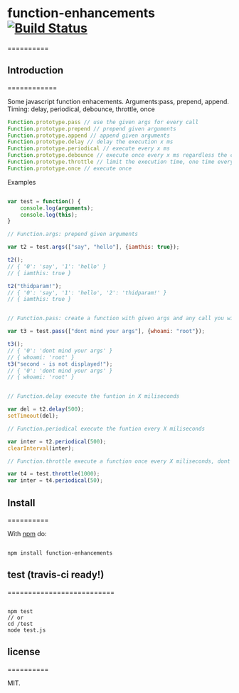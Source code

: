 # function-enhancements [![Build Status](https://secure.travis-ci.org/llafuente/function-enhancements.png?branch=master)](http://travis-ci.org/llafuente/function-enhancements)
==========

## Introduction
============

Some javascript function enhacements. Arguments:pass, prepend, append. Timing: delay, periodical, debounce, throttle, once

``` js
Function.prototype.pass // use the given args for every call
Function.prototype.prepend // prepend given arguments
Function.prototype.append // append given arguments
Function.prototype.delay // delay the execution x ms
Function.prototype.periodical // execute every x ms
Function.prototype.debounce // execute once every x ms regardless the call count
Function.prototype.throttle // limit the execution time, one time every x ms
Function.prototype.once // execute once
```


Examples

``` js

var test = function() {
    console.log(arguments);
    console.log(this);
}

// Function.args: prepend given arguments

var t2 = test.args(["say", "hello"], {iamthis: true});

t2();
// { '0': 'say', '1': 'hello' }
// { iamthis: true }

t2("thidparam!");
// { '0': 'say', '1': 'hello', '2': 'thidparam!' }
// { iamthis: true }


// Function.pass: create a function with given args and any call you will have the same arguments

var t3 = test.pass(["dont mind your args"], {whoami: "root"});

t3();
// { '0': 'dont mind your args' }
// { whoami: 'root' }
t3("second - is not displayed!");
// { '0': 'dont mind your args' }
// { whoami: 'root' }


// Function.delay execute the funtion in X miliseconds

var del = t2.delay(500);
setTimeout(del);

// Function.periodical execute the funtion every X miliseconds

var inter = t2.periodical(500);
clearInterval(inter);

// Function.throttle execute a function once every X miliseconds, dont mind how many time you call it.

var t4 = test.throttle(1000);
var inter = t4.periodical(50);


```

## Install
==========

With [npm](http://npmjs.org) do:

```

npm install function-enhancements

```

## test (travis-ci ready!)
==========================

```

npm test
// or
cd /test
node test.js

```

## license
==========

MIT.
